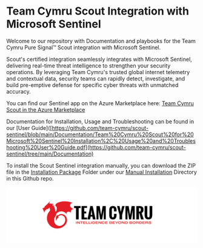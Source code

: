 # Team Cymru Scout Integration with Microsoft Sentinel

Welcome to our repository with Documentation and playbooks for the Team Cymru Pure Signal™ Scout integration with Microsoft Sentinel.

Scout's certified integration seamlessly integrates with Microsoft Sentinel, delivering real-time threat intelligence to strengthen your security operations. By leveraging Team Cymru's trusted global internet telemetry and contextual data, security teams can rapidly detect, investigate, and build pre-emptive defense for specific cyber threats with unmatched accuracy.

You can find our Sentinel app on the Azure Marketplace here: [Team Cymru Scout in the Azure Marketplace](https://azuremarketplace.microsoft.com/en-en/marketplace/apps/team-cymru.teamcymruscout_sentinel) 

Documentation for Installation, Usage and Troubleshooting can be found in our [User Guide]([https://github.com/team-cymru/scout-sentinel/blob/main/Documentation/Team%20Cymru%20Scout%20for%20Microsoft%20Sentinel%20Installation%2C%20Usage%20and%20Troubleshooting%20User%20Guide.pdf](https://github.com/team-cymru/scout-sentinel/tree/main/Documentation)

To install the Scout Sentinel integration manually, you can download the ZIP file in the [Installation Package](https://github.com/team-cymru/scout-sentinel/tree/main/Manual%20Installation/Installation%20Package) Folder under our [Manual Installation](https://github.com/team-cymru/scout-sentinel/tree/main/Manual%20Installation) Directory in this Github repo.

![Team Cymru Logo](https://raw.githubusercontent.com/team-cymru/scout-sentinel/main/Images/team%20cymru%20logo%20bigger%20bg.png)
